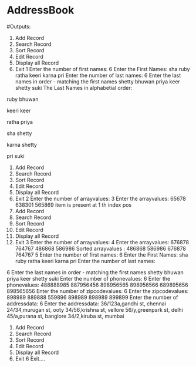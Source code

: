 # AddressBook
#Outputs:
1. Add Record
2. Search Record
3. Sort Record
4. Edit Record
5. Display all Record
6. Exit
1
Enter the number of first names: 
6
Enter the First Names: 
sha
ruby
ratha
keeri
karna
pri
Enter the number of last names: 
6
 Enter the last names in order - matching the first names
shetty
bhuwan
priya
keer
shetty
suki
The Last Names in alphabetial order: 

ruby  bhuwan

keeri  keer

ratha  priya

sha  shetty

karna  shetty

pri  suki

1. Add Record
2. Search Record
3. Sort Record
4. Edit Record
5. Display all Record
6. Exit
2
Enter the number of arrayvalues: 
3
Enter the arrayvalues: 
65678
638301
565869
item is present at 1 th index pos
1. Add Record
2. Search Record
3. Sort Record
4. Edit Record
5. Display all Record
6. Exit
3
Enter the number of arrayvalues: 
4
Enter the arrayvalues: 
676878
764767
486868
586986
Sorted arrayvalues :
486868 
586986 
676878 
764767 
5
Enter the number of first names: 
6
Enter the First Names: 
sha
ruby
ratha
keeri
karna
pri
Enter the number of last names: 

6
 Enter the last names in order - matching the first names
shetty
bhuwan
priya
keer
shetty
suki
Enter the number of phonevalues: 
6
Enter the phonevalues: 
488888985
887956456
898956565
898956566
689895656
898565656
Enter the number of zipcodevalues: 
6
Enter the zipcodevalues: 
898989
889888
559896
898989
898989
899899
Enter the number of addressdata: 
6
Enter the addressdata: 
36/123a,gandhi st,
chennai
24/34,murugan st,
ooty
34/56,krishna st,
vellore
56/y,greenpark st,
delhi
45/a,purana st,
banglore
34/2,kiruba st,
mumbai
1. Add Record
2. Search Record
3. Sort Record
4. Edit Record
5. Display all Record
6. Exit
6
Exit....
